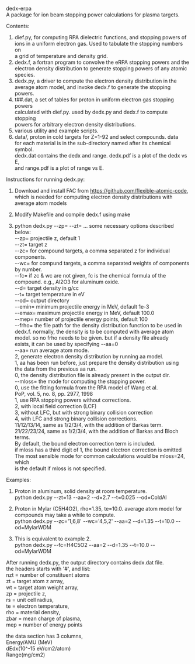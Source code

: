 dedx-erpa  
A package for ion beam stopping power calculations for plasma targets.

Contents:  
1. dief.py, for computing RPA dielectric functions, and stopping powers of  
   ions in a uniform electron gas. Used to tabulate the stopping numbers on  
   a grid of temperature and density grid.  
2. dedx.f, a fortran program to convolve the eRPA stopping powers and the  
   electron density distribution to generate stopping powers of any atomic  
   species.  
3. dedx.py, a driver to compute the electron density distribution in the  
   average atom model, and invoke dedx.f to generate the stopping powers.  
4. t##.dat, a set of tables for proton in uniform electron gas stopping powers  
   calculated with dief.py. used by dedx.py and dedx.f to compute stopping  
   powers for arbitrary electron density distributions.  
5. various utility and example scripts.
6. data/, proton in cold targets for Z=1-92 and select compounds. data  
   for each material is in the sub-directory named after its chemical symbol.  
   dedx.dat contains the dedx and range. dedx.pdf is a plot of the dedx vs E,  
   and range.pdf is a plot of range vs E.  

Instructions for running dedx.py:  

1. Download and install FAC from https://github.com/flexible-atomic-code,  
   which is needed for computing electron density distributions with  
   average atom models   

2. Modify Makefile and compile dedx.f using make  

3. python dedx.py --zp= --zt= ... some necessary options described below:  
--zp= projectile z, default 1  
--zt= target z  
--zc= for compound targets, a comma separated z for individual components.  
--wc= for compund targets, a comma separated weights of components by number.  
--fc= if zc & wc are not given, fc is the chemical formula of the compound.
      e.g., Al2O3 for aluminum oxide.  
--d=  target density in g/cc  
--t=  target temperature in eV  
--od= output directory  
--emin= minimum projectile energy in MeV, default 1e-3  
--emax= maximum projectile energy in MeV, default 100.0  
--mep= number of projectile energy points, default 100  
--frho= the file path for the density distribution function to be used in  
        dedx.f. normally, the density is to be computed with average atom  
	model. so no frho needs to be given. but if a density file already  
	exists, it can be used by specifying --aa=0  
--aa= run average atom mode.  
       2, generate electron density distribution by running aa model.  
       1, aa has been run before, just prepare the density distribution using  
          the data from the previous aa run.  
       0, the density distribution file is already present in the output dir.  
--mloss= the mode for computing the stopping power.  
       0, use the fitting formula from the RPA model of Wang et al.  
          PoP, vol. 5, no. 8, pp. 2977, 1998  
       1, use RPA stopping powers without corrections.  
       2, with local field correction (LCF)  
       3, without LFC, but with strong binary collision correction  
       4, with LFC and strong binary collision corrections.  
       11/12/13/14, same as 1/2/3/4, with the addition of Barkas term.  
       21/22/23/24, same as 1/2/3/4, with the addition of Barkas and
       Bloch terms.  
       By default, the bound electron correction term is included.  
       if mloss has a third digit of 1, the bound electron correction
       is omitted  
       The most sensible mode for common calculations would be mloss=24, which  
       is the default if mloss is not specified.

Examples:  
1. Proton in aluminum, solid density at room temperature.  
python dedx.py --zt=13 --aa=2 --d=2.7 --t=0.025 --od=ColdAl  

2. Proton in Mylar (C5H4O2), rho=1.35, te=10.0. average atom model for  
   compounds may take a while to compute.  
python dedx.py --zc='1,6,8' --wc='4,5,2' --aa=2 --d=1.35 --t=10.0 --od=MylarWDM  

3. This is equivalent to example 2.  
python dedx.py --fc=H4C5O2 --aa=2 --d=1.35 --t=10.0 --od=MylarWDM  

After running dedx.py, the output directory contains dedx.dat file.   
the headers starts with '#', and list:  
 nzt = number of constituent atoms  
  zt = target atom z array,  
  wt = target atom weight array,  
  zp = projectile z,  
  rs = unit cell radius,  
  te = electron temperature,  
 rho = material density,  
zbar = mean charge of plasma,  
 mep = number of energy points  
 
the data section has 3 columns,  
      Energy/AMU (MeV)  
      dEdx(10^-15 eV/cm2/atom)  
      Range(mg/cm2)  
